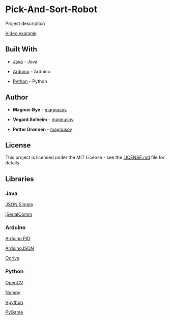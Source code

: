 # Pick-And-Sort-Robot

Project description

[Video example](https://youtube.com)


## Built With

* [Java](https://www.oracle.com/technetwork/java/javase/downloads/jdk8-downloads-2133151.html) - Java

* [Arduino](https://www.arduino.cc/) - Arduino

* [Python](https://www.python.org/) - Python


## Author

* **Magnus Øye** - [magnusoy](https://github.com/magnusoy)

* **Vegard Solheim** - [magnusoy](https://github.com/solheim95)

* **Petter Drønnen** - [magnusoy](https://github.com/dr0nn1)


## License

This project is licensed under the MIT License - see the [LICENSE.md](https://github.com/magnusoy/Pick-And-Sort-Robot/blob/master/LICENSE) file for details


## Libraries

### Java
[JSON Simple](https://github.com/fangyidong/json-simple)

[jSerialComm](https://github.com/Fazecast/jSerialComm)


### Arduino

[Arduino PID](https://github.com/magnusoy/Arduino-PID-Library)

[ArduinoJSON](https://github.com/bblanchon/ArduinoJson)

[Odrive](https://github.com/madcowswe/ODrive/tree/master/Arduino/ODriveArduino)


### Python

[OpenCV](https://docs.opencv.org/3.4.1/index.html)

[Numpy](http://www.numpy.org/)

[Vpython](http://vpython.org/)

[PyGame](https://www.pygame.org/news)

